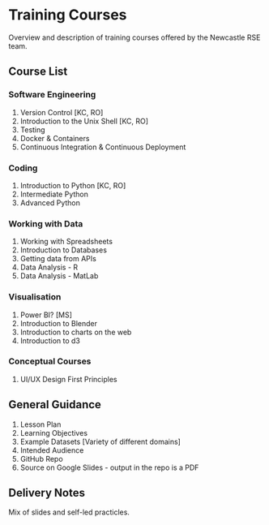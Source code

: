 # Training Courses
Overview and description of training courses offered by the Newcastle RSE team.

## Course List

### Software Engineering

1. Version Control [KC, RO]
2. Introduction to the Unix Shell [KC, RO]
3. Testing
4. Docker & Containers
5. Continuous Integration & Continuous Deployment

### Coding

1. Introduction to Python [KC, RO]
2. Intermediate Python
3. Advanced Python

### Working with Data

1. Working with Spreadsheets
2. Introduction to Databases
3. Getting data from APIs
6. Data Analysis - R
7. Data Analysis - MatLab

### Visualisation

1. Power BI? [MS]
2. Introduction to Blender
3. Introduction to charts on the web
4. Introduction to d3

### Conceptual Courses

1. UI/UX Design First Principles

## General Guidance

1. Lesson Plan
2. Learning Objectives
3. Example Datasets [Variety of different domains]
4. Intended Audience
5. GitHub Repo
6. Source on Google Slides - output in the repo is a PDF

## Delivery Notes

Mix of slides and self-led practicles.
